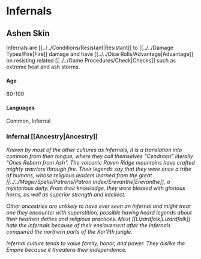 # Infernals

## Ashen Skin
Infernals are [[../../Conditions/Resistant\|Resistant]] to [[../../Damage Types/Fire\|Fire]] damage and have [[../../Dice Rolls/Advantage\|Advantage]] on resisting related [[../../Game Procedures/Check\|Checks]] such as extreme heat and ash storms.
#### Age 
80-100
#### Languages
Common, Infernal

### Infernal [[Ancestry\|Ancestry]]
*Known by most of the other cultures as Infernals, it is a translation into common from their tongue, where they call themselves "Cendraeri" literally "Ones Reborn from Ash". The volcanic Raven Ridge mountains have crafted mighty warriors through fire. Their legends say that they were once a tribe of humans, whose religious leaders learned from the great [[../../Magic/Spells/Patrons/Patron Index/Erevanthe\|Erevanthe]], a mysterious deity. From their knowledge, they were blessed with glorious horns, as well as superior strength and intellect.* 

*Other ancestries are unlikely to have ever seen an Infernal and might treat one they encounter with superstition, possible having heard legends about their heathen deities and religious practices. Most [[Lizardfolk\|Lizardfolk]] hate the Infernals because of their enslavement after the Infernals conquered the northern parts of the Xar'lith jungle.* 

*Infernal culture tends to value family, honor, and power. They dislike the Empire because it threatens their independence.*